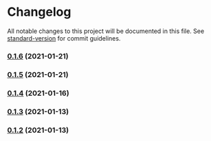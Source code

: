 # Changelog

All notable changes to this project will be documented in this file. See [standard-version](https://github.com/conventional-changelog/standard-version) for commit guidelines.

### [0.1.6](https://github.com/Stuff-Mods/MHW-GamepadHook/compare/v0.1.5...v0.1.6) (2021-01-21)

### [0.1.5](https://github.com/Stuff-Mods/MHW-GamepadHook/compare/v0.1.4...v0.1.5) (2021-01-21)

### [0.1.4](https://github.com/Stuff-Mods/MHW-GamepadHook/compare/v0.1.3...v0.1.4) (2021-01-16)

### [0.1.3](https://github.com/Stuff-Mods/MHW-GamepadHook/compare/v0.1.2...v0.1.3) (2021-01-13)

### [0.1.2](https://github.com/Stuff-Mods/MHW-GamepadHook/compare/v0.1.1...v0.1.2) (2021-01-13)
